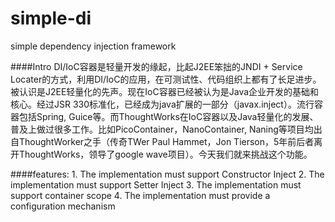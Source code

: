 simple-di
=========

simple dependency injection framework

####Intro
DI/IoC容器是轻量开发的缘起，比起J2EE笨拙的JNDI + Service Locater的方式，利用DI/IoC的应用，在可测试性、代码组织上都有了长足进步。被认识是J2EE轻量化的先声。现在IoC容器已经被认为是Java企业开发的基础和核心。经过JSR 330标准化，已经成为java扩展的一部分（javax.inject）。流行容器包括Spring, Guice等。而ThoughtWorks在IoC容器以及Java轻量化的发展、普及上做过很多工作。比如PicoContainer，NanoContainer, Naning等项目均出自ThoughtWorker之手（传奇TWer Paul Hammet，Jon Tierson，5年前后者离开ThoughtWorks，领导了google wave项目）。今天我们就来挑战这个功能。


####features:
    1. The implementation must support Constructor Inject
    2. The implementation must support Setter Inject
    3. The implementation must support container scope
    4. The implementation must provide a configuration mechanism